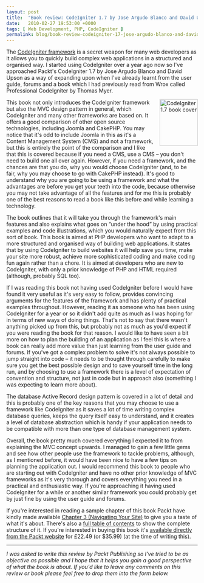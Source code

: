 ```yaml
---
layout: post
title:  "Book review: CodeIgniter 1.7 by Jose Argudo Blanco and David Upton (Packt Publishing)"
date:   2010-02-27 19:53:00 +0000
tags: [ Web Development, PHP, CodeIgniter ]
permalink: blog/book-review-codeigniter-17-jose-argudo-blanco-and-david-upton-packt-publishing
---
```


The [CodeIgniter framework](http://www.codeigniter.com/) is a secret weapon for many web developers as it allows you to quickly build complex web applications in a structured and organised way. I started using CodeIgniter over a year ago now so I've approached Packt's CodeIgniter 1.7 by Jose Argudo Blanco and David Upson as a way of expanding upon when I've already learnt from the user guide, forums and a book which I had previously read from Wrox called Professional CodeIgniter by Thomas Myer.

<a target="_blank" href="http://www.packtpub.com/improve-coding-productivity-with-codeigniter-1-7?utm_source=murfitt.net&amp;utm_medium=bookrev&amp;utm_content=blog&amp;utm_campaign=mdb_001828"><img height="123" width="100" alt="CodeIgniter 1.7 book cover" src="/uploads/1847199488.png" style="float:right; margin-left:10px; margin-bottom:10px;"></a>This book not only introduces the CodeIgniter framework but also the MVC design pattern in general, which CodeIgniter and many other frameworks are based on. It offers a good comparison of other open source technologies, including Joomla and CakePHP. You may notice that it's odd to include Joomla in this as it's a Content Management System (CMS) and not a framework, but this is entirely the point of the comparison and I like that this is covered because if you need a CMS, use a CMS – you don't need to build one all over again. However, if you need a framework, and the chances are that you do, why you would choose CodeIgniter (and, to be fair, why you may choose to go with CakePHP instead). It's good to understand why you are going to be using a framework and what the advantages are before you get your teeth into the code, because otherwise you may not take advantage of all the features and for me this is probably one of the best reasons to read a book like this before and while learning a technology.

The book outlines that it will take you through the framework's main features and also explains what goes on “under the hood” by using practical examples and code illustrations, which you would naturally expect from this sort of book. This book is aimed at PHP developers who want to adapt to a more structured and organised way of building web applications. It states that by using CodeIgniter to build websites it will help save you time, make your site more robust, achieve more sophisticated coding and make coding fun again rather than a chore. It is aimed at developers who are new to CodeIgniter, with only a prior knowledge of PHP and HTML required (although, probably SQL too).

If I was reading this book not having used CodeIgniter before I would have found it very useful as it's very easy to follow, provides convincing arguments for the features of the framework and has plenty of practical examples throughout. However, reading it as someone who has been using CodeIgniter for a year or so it didn't add quite as much as I was hoping for in terms of new ways of doing things. That's not to say that there wasn't anything picked up from this, but probably not as much as you'd expect if you were reading the book for that reason. I would like to have seen a bit more on how to plan the building of an application as I feel this is where a book can really add more value than just learning from the user guide and forums. If you've got a complex problem to solve it's not always possible to jump straight into code – it needs to be thought through carefully to make sure you get the best possible design and to save yourself time in the long run, and by choosing to use a framework there is a level of expectation of convention and structure, not just in code but in approach also (something I was expecting to learn more about).

The database Active Record design pattern is covered in a lot of detail and this is probably one of the key reasons that you may choose to use a framework like CodeIgniter as it saves a lot of time writing complex database queries, keeps the query itself easy to understand, and it creates a level of database abstraction which is handy if your application needs to be compatible with more than one type of database management system.

Overall, the book pretty much covered everything I expected it to from explaining the MVC concept upwards. I managed to gain a few little gems and see how other people use the framework to tackle problems, although, as I mentioned before, it would have been nice to have a few tips on planning the application out. I would recommend this book to people who are starting out with CodeIgniter and have no other prior knowledge of MVC frameworks as it's very thorough and covers everything you need in a practical and enthusiastic way. If you're approaching it having used CodeIgniter for a while or another similar framework you could probably get by just fine by using the user guide and forums.

If you're interested in reading a sample chapter of this book Packt have kindly made available [Chapter 3 (Navigating Your Site)](http://www.packtpub.com/files/9485-codeigniter-1-7-sample-chapter-3-%20navigating-your-site.pdf) to give you a taste of what it's about. There's also a [full table of contents](http://www.packtpub.com/article/improve-coding-productivity-with-codeigniter-1-7-table-of-contents) to show the complete structure of it. If you're interested in buying this book it's [available directly from the Packt website](http://www.packtpub.com/improve-coding-productivity-with-codeigniter-1-7?utm_source=murfitt.net&utm_medium=bookrev&utm_content=blog&utm_campaign=mdb_001828) for £22.49 (or $35.99) (at the time of writing this).

<hr/>

*I was asked to write this review by Packt Publishing so I've tried to be as objective as possible and I hope that it helps you gain a good perspective of what the book is about. If you'd like to leave any comments on this review or book please feel free to drop them into the form below.*